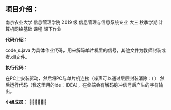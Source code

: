 ## **项目介绍：**

南京农业大学  信息管理学院  2019 级 信息管理与信息系统专业 大三 秋季学期 计算机网络基础 课程 课下作业 

**代码介绍：**

code_s.java 为具体作业代码，用来解码单片机里的信号，其他文件为教师封装或者.dll文件。

**执行代码：**

在PC上安装驱动，然后将PC与单片机连接（噪声可以通过层层封装消除  : ) ）
然后运行代码（我这里用的ide：IDEA），在终端会有解码脉冲信号后产生的字符输出。

**小组成员：**
🤖🤖🤖🤖🤖🤖

